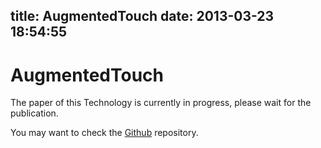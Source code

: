 title: AugmentedTouch
date: 2013-03-23 18:54:55
---



# AugmentedTouch

The paper of this Technology is currently in progress, please wait for the publication.

You may want to check the [Github](https://github.com/changkun/AugmentedTouch) repository.